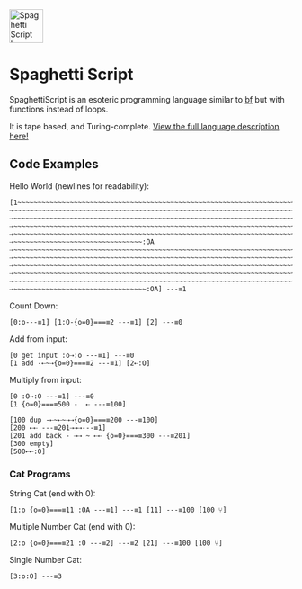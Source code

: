 <a href="https://esolangs.org/wiki/SpaghettiScript">
  <img src="https://i.ibb.co/hZ8HSd5/spaghetti-emoji.png" width="60" height="60" alt="Spaghetti Script Icon">
</a>

# Spaghetti Script

SpaghettiScript is an esoteric programming language similar to [bf](https://esolangs.org/wiki/Brainfuck) but with functions instead of loops.

It is tape based, and Turing-complete. [View the full language description here!](https://esolangs.org/wiki/SpaghettiScript)

## Code Examples

Hello World (newlines for readability):

```
[1~~~~~~~~~~~~~~~~~~~~~~~~~~~~~~~~~~~~~~~~~~~~~~~~~~~~~~~~~~~~~~~~~~~~~~~~:OA
⇢~~~~~~~~~~~~~~~~~~~~~~~~~~~~~~~~~~~~~~~~~~~~~~~~~~~~~~~~~~~~~~~~~~~~~~~~~~~~~~~~~~~~~~~~~~~~~~~~~~~~~:OA
⇢~~~~~~~~~~~~~~~~~~~~~~~~~~~~~~~~~~~~~~~~~~~~~~~~~~~~~~~~~~~~~~~~~~~~~~~~~~~~~~~~~~~~~~~~~~~~~~~~~~~~~~~~~~~~:OA
⇢~~~~~~~~~~~~~~~~~~~~~~~~~~~~~~~~~~~~~~~~~~~~~~~~~~~~~~~~~~~~~~~~~~~~~~~~~~~~~~~~~~~~~~~~~~~~~~~~~~~~~~~~~~~~:OA
⇢~~~~~~~~~~~~~~~~~~~~~~~~~~~~~~~~~~~~~~~~~~~~~~~~~~~~~~~~~~~~~~~~~~~~~~~~~~~~~~~~~~~~~~~~~~~~~~~~~~~~~~~~~~~~~~~:OA
⇢~~~~~~~~~~~~~~~~~~~~~~~~~~~~~~~~:OA
⇢~~~~~~~~~~~~~~~~~~~~~~~~~~~~~~~~~~~~~~~~~~~~~~~~~~~~~~~~~~~~~~~~~~~~~~~~~~~~~~~~~~~~~~~:OA
⇢~~~~~~~~~~~~~~~~~~~~~~~~~~~~~~~~~~~~~~~~~~~~~~~~~~~~~~~~~~~~~~~~~~~~~~~~~~~~~~~~~~~~~~~~~~~~~~~~~~~~~~~~~~~~~~~:OA
⇢~~~~~~~~~~~~~~~~~~~~~~~~~~~~~~~~~~~~~~~~~~~~~~~~~~~~~~~~~~~~~~~~~~~~~~~~~~~~~~~~~~~~~~~~~~~~~~~~~~~~~~~~~~~~~~~~~~:OA
⇢~~~~~~~~~~~~~~~~~~~~~~~~~~~~~~~~~~~~~~~~~~~~~~~~~~~~~~~~~~~~~~~~~~~~~~~~~~~~~~~~~~~~~~~~~~~~~~~~~~~~~~~~~~~~:OA
⇢~~~~~~~~~~~~~~~~~~~~~~~~~~~~~~~~~~~~~~~~~~~~~~~~~~~~~~~~~~~~~~~~~~~~~~~~~~~~~~~~~~~~~~~~~~~~~~~~~~~~:OA
⇢~~~~~~~~~~~~~~~~~~~~~~~~~~~~~~~~~:OA] ---≡1
```

Count Down:

```
[0:o---≡1] [1:O-{o=0}===≡2 ---≡1] [2] ---≡0
```

Add from input:

```
[0 get input :o⇢:o ---≡1] ---≡0
[1 add -⇠~⇢{o=0}===≡2 ---≡1] [2⇠:O]
```

Multiply from input:

```
[0 :O⇢:O ---≡1] ---≡0
[1 {o=0}===≡500 -  ⇠ ---≡100]

[100 dup -⇠~⇠~⇢⇢{o=0}===≡200 ---≡100]
[200 ⇠⇠ ---≡201⇢⇢⇢---≡1]
[201 add back - ⇢⇢ ~ ⇠⇠ {o=0}===≡300 ---≡201]
[300 empty]
[500⇠⇠:O]
```

### Cat Programs

String Cat (end with 0):

```
[1:o {o=0}===≡11 :OA ---≡1] ---≡1 [11] ---≡100 [100 ⑂]
```

Multiple Number Cat (end with 0):

```
[2:o {o=0}===≡21 :O ---≡2] ---≡2 [21] ---≡100 [100 ⑂]
```

Single Number Cat:

```
[3:o:O] ---≡3
```
